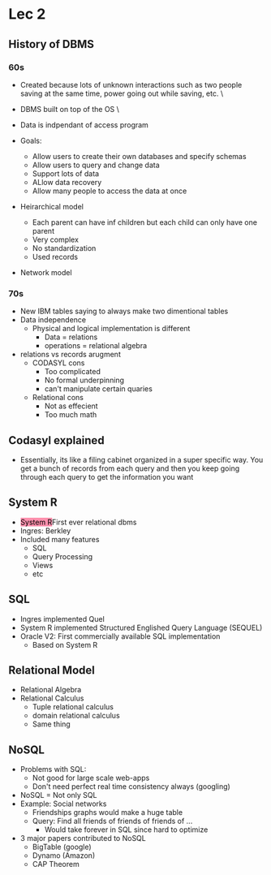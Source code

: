 # Lec 2

## History of DBMS

### 60s

* Created because lots of unknown interactions such as two people saving at the same time, power going out while saving, etc. \
* DBMS built on top of the OS \
* Data is indpendant of access program 

* Goals:
    * Allow users to create their own databases and specify schemas
    * Allow users to query and change data
    * Support lots of data
    * ALlow data recovery
    * Allow many people to access the data at once

* Heirarchical model
  * Each parent can have inf children but each child can only have one parent
  * Very complex
  * No standardization
  * Used records
* Network model

### 70s

* New IBM tables saying to always make two dimentional tables
* Data independence
  * Physical and logical implementation is different
    * Data = relations
    * operations = relational algebra
* relations vs records arugment
  * CODASYL cons
    * Too complicated
    * No formal underpinning 
    * can't manipulate certain quaries
  * Relational cons
    * Not as effecient
    * Too much math



## Codasyl explained
* Essentially, its like a filing cabinet organized in a super specific way. You get a bunch of records from each query and then you keep going through each query to get the information you want

## System R
* <mark style="background: #FF5582A6;">System R</mark>First ever relational dbms
* Ingres: Berkley
* Included many features
  * SQL
  * Query Processing 
  * Views
  * etc

## SQL
* Ingres implemented Quel
* System R implemented Structured Englished Query Language (SEQUEL) 
* Oracle V2: First commercially available SQL implementation
  * Based on System R

## Relational Model
* Relational Algebra
* Relational Calculus
  * Tuple relational calculus
  * domain relational calculus
  * Same thing

## NoSQL
* Problems with SQL:
  * Not good for large scale web-apps
  * Don't need perfect real time consistency always (googling)
* NoSQL = Not only SQL
* Example: Social networks
  * Friendships graphs would make a huge table
  * Query: Find all friends of friends of friends of ... 
    * Would take forever in SQL since hard to optimize
* 3 major papers contributed to NoSQL
  * BigTable (google)
  * Dynamo (Amazon)
  * CAP Theorem